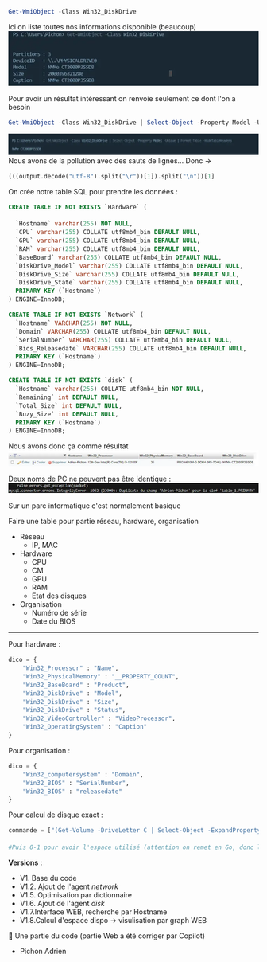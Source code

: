 ```powershell
Get-WmiObject -Class Win32_DiskDrive
```
Ici on liste toutes nos informations disponible (beaucoup)
![](https://raw.githubusercontent.com/pitch2/Agent.py/base/Source/PsAgent-20240702221335274.webp)

Pour avoir un résultat intéressant on renvoie seulement ce dont l'on a besoin
```powershell
Get-WmiObject -Class Win32_DiskDrive | Select-Object -Property Model -Unique | Format-Table -HideTableHeaders
```
![](https://raw.githubusercontent.com/pitch2/Agent.py/base/Source/PsAgent-20240702221413698.webp)
Nous avons de la pollution avec des sauts de lignes... Donc ->
```python
(((output.decode("utf-8").split("\r"))[1]).split("\n"))[1]
```


On crée notre table SQL pour prendre les données : 
```sql
CREATE TABLE IF NOT EXISTS `Hardware` (

  `Hostname` varchar(255) NOT NULL,
  `CPU` varchar(255) COLLATE utf8mb4_bin DEFAULT NULL,
  `GPU` varchar(255) COLLATE utf8mb4_bin DEFAULT NULL,
  `RAM` varchar(255) COLLATE utf8mb4_bin DEFAULT NULL,
  `BaseBoard` varchar(255) COLLATE utf8mb4_bin DEFAULT NULL,
  `DiskDrive_Model` varchar(255) COLLATE utf8mb4_bin DEFAULT NULL,
  `DiskDrive_Size` varchar(255) COLLATE utf8mb4_bin DEFAULT NULL,
  `DiskDrive_State` varchar(255) COLLATE utf8mb4_bin DEFAULT NULL,
  PRIMARY KEY (`Hostname`)
) ENGINE=InnoDB;
```

```sql
CREATE TABLE IF NOT EXISTS `Network` (
  `Hostname` VARCHAR(255) NOT NULL,
  `Domain` VARCHAR(255) COLLATE utf8mb4_bin DEFAULT NULL,
  `SerialNumber` VARCHAR(255) COLLATE utf8mb4_bin DEFAULT NULL,
  `Bios_Releasedate` VARCHAR(255) COLLATE utf8mb4_bin DEFAULT NULL,
  PRIMARY KEY (`Hostname`)
) ENGINE=InnoDB;
```

```sql
CREATE TABLE IF NOT EXISTS `disk` (
  `Hostname` varchar(255) COLLATE utf8mb4_bin NOT NULL,
  `Remaining` int DEFAULT NULL,
  `Total_Size` int DEFAULT NULL,
  `Buzy_Size` int DEFAULT NULL,
  PRIMARY KEY (`Hostname`)
) ENGINE=InnoDB;
```

Nous avons donc ça comme résultat
![](https://raw.githubusercontent.com/pitch2/Agent.py/base/Source/PsAgent-20240702224846587.webp)

Deux noms de PC ne peuvent pas être identique : 
![](https://raw.githubusercontent.com/pitch2/Agent.py/base/Source/PsAgent-20240702224955420.webp)

Sur un parc informatique c'est normalement basique



Faire une table pour partie réseau, hardware, organisation
- Réseau 
	- IP, MAC
- Hardware
	- CPU 
	- CM 
	- GPU 
	- RAM 
	- Etat des disques 
- Organisation
	- Numéro de série
	- Date du BIOS


---

Pour hardware : 
```python
dico = {
    "Win32_Processor" : "Name",
    "Win32_PhysicalMemory" : "__PROPERTY_COUNT",
    "Win32_BaseBoard" : "Product",
    "Win32_DiskDrive" : "Model",
	"Win32_DiskDrive" : "Size",
	"Win32_DiskDrive" : "Status",
	"Win32_VideoController" : "VideoProcessor",
	"Win32_OperatingSystem" : "Caption"
}
```

Pour organisation : 
```python
dico = {
	"Win32_computersystem" : "Domain",
	"Win32_BIOS" : "SerialNumber",
	"Win32_BIOS" : "releasedate"
}
```

Pour calcul de disque exact : 
```python
commande = ["(Get-Volume -DriveLetter C | Select-Object -ExpandProperty SizeRemaining) / 1GB", "(Get-Volume -DriveLetter C | Select-Object -ExpandProperty Size) / 1GB"]

#Puis 0-1 pour avoir l'espace utilisé (attention on remet en Go, donc les capacités change par rapport au byte)
```

**Versions** : 
- V1. Base du code 
- V1.2. Ajout de l'agent *network*
- V1.5. Optimisation par dictionnaire
- V1.6. Ajout de l'agent *disk*
- V1.7.Interface WEB, recherche par Hostname
- V1.8.Calcul d'espace dispo -> visulisation par graph WEB

🛑 Une partie du code (partie Web a été corriger par Copilot)
- Pichon Adrien
